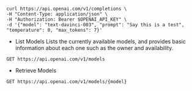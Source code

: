 
```
curl https://api.openai.com/v1/completions \
-H "Content-Type: application/json" \
-H "Authorization: Bearer $OPENAI_API_KEY" \
-d '{"model": "text-davinci-003", "prompt": "Say this is a test", "temperature": 0, "max_tokens": 7}'
```


- List Models
Lists the currently available models, and provides basic information about each one such as the owner and availability.
```
GET https://api.openai.com/v1/models
```





- Retrieve Models
```
GET https://api.openai.com/v1/models/{model}

